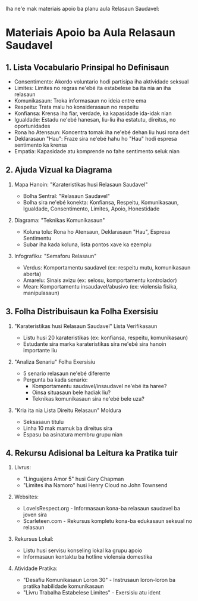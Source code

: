 Iha ne'e mak materiais apoio ba planu aula Relasaun Saudavel:

# Materiais Apoio ba Aula Relasaun Saudavel

## 1. Lista Vocabulario Prinsipal ho Definisaun

- Consentimento: Akordo voluntario hodi partisipa iha aktividade seksual
- Limites: Limites no regras ne'ebé ita estabelese ba ita nia an iha relasaun
- Komunikasaun: Troka informasaun no ideia entre ema
- Respeitu: Trata malu ho konsiderasaun no respeitu
- Konfiansa: Krensa iha fiar, verdade, ka kapasidade ida-idak nian
- Igualdade: Estadu ne'ebé hanesan, liu-liu iha estatutu, direitus, no oportunidades
- Rona ho Atensaun: Koncentra tomak iha ne'ebé dehan liu husi rona deit
- Deklarasaun "Hau": Fraze sira ne'ebé hahu ho "Hau" hodi espresa sentimento ka krensa
- Empatia: Kapasidade atu komprende no fahe sentimento seluk nian

## 2. Ajuda Vizual ka Diagrama

1. Mapa Hanoin: "Karateristikas husi Relasaun Saudavel"
   - Bolha Sentral: "Relasaun Saudavel"
   - Bolha sira ne'ebé konekta: Konfiansa, Respeitu, Komunikasaun, Igualdade, Consentimento, Limites, Apoio, Honestidade

2. Diagrama: "Teknikas Komunikasaun"
   - Koluna tolu: Rona ho Atensaun, Deklarasaun "Hau", Espresa Sentimentu
   - Subar iha kada koluna, lista pontos xave ka ezemplu

3. Infografiku: "Semaforu Relasaun"
   - Verdus: Komportamentu saudavel (ex: respeitu mutu, komunikasaun aberta)
   - Amarelu: Sinais avizu (ex: selosu, komportamentu kontrolador)
   - Mean: Komportamentu insaudavel/abusivo (ex: violensia fisika, manipulasaun)

## 3. Folha Distribuisaun ka Folha Exersisiu

1. "Karateristikas husi Relasaun Saudavel" Lista Verifikasaun
   - Listu husi 20 karateristikas (ex: konfiansa, respeitu, komunikasaun)
   - Estudante sira marka karateristikas sira ne'ebé sira hanoin importante liu

2. "Analiza Senariu" Folha Exersisiu
   - 5 senario relasaun ne'ebé diferente
   - Pergunta ba kada senario:
     * Komportamentu saudavel/insaudavel ne'ebé ita haree?
     * Oinsa situasaun bele hadiak liu?
     * Teknikas komunikasaun sira ne'ebé bele uza?

3. "Kria ita nia Lista Direitu Relasaun" Moldura
   - Seksasaun titulu
   - Linha 10 mak mamuk ba direitus sira
   - Espasu ba asinatura membru grupu nian

## 4. Rekursu Adisional ba Leitura ka Pratika tuir

1. Livrus:
   - "Linguajens Amor 5" husi Gary Chapman
   - "Limites iha Namoro" husi Henry Cloud no John Townsend

2. Websites:
   - LoveIsRespect.org - Informasaun kona-ba relasaun saudavel ba joven sira
   - Scarleteen.com - Rekursus kompletu kona-ba edukasaun seksual no relasaun

3. Rekursus Lokal:
   - Listu husi servisu konseling lokal ka grupu apoio
   - Informasaun kontaktu ba hotline violensia domestika

4. Atividade Pratika:
   - "Desafiu Komunikasaun Loron 30" - Instrusaun loron-loron ba pratika habilidade komunikasaun
   - "Livru Trabalha Estabelese Limites" - Exersisiu atu ident